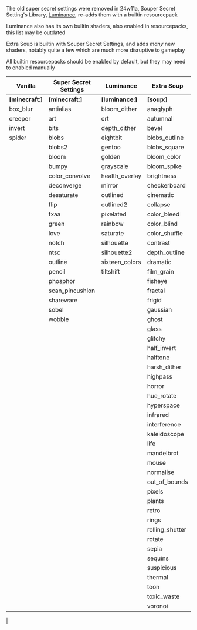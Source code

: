 The old super secret settings were removed in 24w11a, Souper Secret Setting's Library, [Luminance](https://modrinth.com/mod/luminance), re-adds them with a builtin resourcepack

Luminance also has its own builtin shaders, also enabled in resourcepacks, this list may be outdated

Extra Soup is builtin with Souper Secret Settings, and adds *many* new shaders, notably quite a few which are much more disruptive to gameplay


All builtin resourcepacks should be enabled by default, but they may need to enabled manually

| Vanilla          | Super Secret Settings | Luminance        | Extra Soup      |
|------------------|-----------------------|------------------|-----------------|
| **[minecraft:]** | **[minecraft:]**      | **[luminance:]** | **[soup:]**     |
| box_blur         | antialias             | bloom_dither     | anaglyph        |
| creeper          | art                   | crt              | autumnal        |
| invert           | bits                  | depth_dither     | bevel           |
| spider           | blobs                 | eightbit         | blobs_outline   |
|                  | blobs2                | gentoo           | blobs_square    |
|                  | bloom                 | golden           | bloom_color     |
|                  | bumpy                 | grayscale        | bloom_spike     |
|                  | color_convolve        | health_overlay   | brightness      |
|                  | deconverge            | mirror           | checkerboard    |
|                  | desaturate            | outlined         | cinematic       |
|                  | flip                  | outlined2        | collapse        |
|                  | fxaa                  | pixelated        | color_bleed     |
|                  | green                 | rainbow          | color_blind     |
|                  | love                  | saturate         | color_shuffle   |
|                  | notch                 | silhouette       | contrast        |
|                  | ntsc                  | silhouette2      | depth_outline   |
|                  | outline               | sixteen_colors   | dramatic        |
|                  | pencil                | tiltshift        | film_grain      |
|                  | phosphor              |                  | fisheye         |
|                  | scan_pincushion       |                  | fractal         |
|                  | shareware             |                  | frigid          |
|                  | sobel                 |                  | gaussian        |
|                  | wobble                |                  | ghost           |
|                  |                       |                  | glass           |
|                  |                       |                  | glitchy         |
|                  |                       |                  | half_invert     |
|                  |                       |                  | halftone        |
|                  |                       |                  | harsh_dither    |
|                  |                       |                  | highpass        |
|                  |                       |                  | horror          |
|                  |                       |                  | hue_rotate      |
|                  |                       |                  | hyperspace      |
|                  |                       |                  | infrared        |
|                  |                       |                  | interference    |
|                  |                       |                  | kaleidoscope    |
|                  |                       |                  | life            |
|                  |                       |                  | mandelbrot      |
|                  |                       |                  | mouse           |
|                  |                       |                  | normalise       |
|                  |                       |                  | out_of_bounds   |
|                  |                       |                  | pixels          |
|                  |                       |                  | plants          |
|                  |                       |                  | retro           |
|                  |                       |                  | rings           |
|                  |                       |                  | rolling_shutter |
|                  |                       |                  | rotate          |
|                  |                       |                  | sepia           |
|                  |                       |                  | sequins         |
|                  |                       |                  | suspicious      |
|                  |                       |                  | thermal         |
|                  |                       |                  | toon            |
|                  |                       |                  | toxic_waste     |
|                  |                       |                  | voronoi         |
|